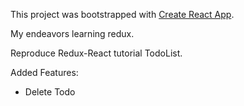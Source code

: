 This project was bootstrapped with [Create React App](https://github.com/facebookincubator/create-react-app).

My endeavors learning redux.

Reproduce Redux-React tutorial TodoList.

Added Features:
  - Delete Todo
